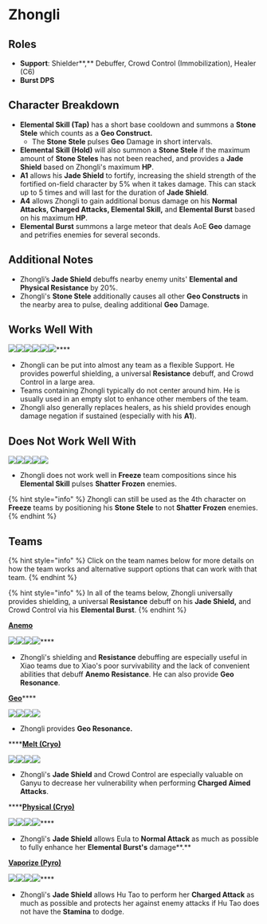 # Zhongli

## **Roles**

* **Support**: Shielder**,** Debuffer, Crowd Control (Immobilization), Healer (C6)
* **Burst DPS**

## **Character Breakdown**

* **Elemental Skill (Tap)** has a short base cooldown and summons a **Stone Stele** which counts as a **Geo Construct.**&#x20;
  * The **Stone Stele** pulses **Geo** Damage in short intervals.
* **Elemental Skill (Hold)** will also summon a **Stone Stele** if the maximum amount of **Stone Steles** has not been reached, and provides a **Jade Shield** based on Zhongli's maximum **HP**.
* **A1** allows his **Jade Shield** to fortify, increasing the shield strength of the fortified on-field character by 5% when it takes damage. This can stack up to 5 times and will last for the duration of **Jade Shield**.
* **A4** allows Zhongli to gain additional bonus damage on his **Normal Attacks, Charged Attacks, Elemental Skill,** and **Elemental Burst** based on his maximum **HP**.
* **Elemental Burst** summons a large meteor that deals AoE **Geo** damage and petrifies enemies for several seconds.

## **Additional Notes**

* Zhongli’s **Jade Shield** debuffs nearby enemy units' **Elemental and Physical Resistance** by 20%.
* Zhongli's **Stone Stele** additionally causes all other **Geo Constructs** in the nearby area to pulse, dealing additional **Geo** Damage.

## **Works Well With**

****![](../../.gitbook/assets/Element\_Anemo.webp)****![](../../.gitbook/assets/Element\_Cryo.webp)****![](../../.gitbook/assets/Element\_Electro.webp)****![](../../.gitbook/assets/Element\_Hydro.webp)****![](../../.gitbook/assets/Element\_Pyro.webp)****![](../../.gitbook/assets/Element\_Geo.webp)****

* Zhongli can be put into almost any team as a flexible Support. He provides powerful shielding, a universal **Resistance** debuff, and Crowd Control in a large area.
* Teams containing Zhongli typically do not center around him. He is usually used in an empty slot to enhance other members of the team.
* Zhongli also generally replaces healers, as his shield provides enough damage negation if sustained (especially with his **A1**).

## Does Not Work Well With

![](../../.gitbook/assets/UI\_AvatarIcon\_Ayaka.png)![](../../.gitbook/assets/UI\_AvatarIcon\_Chongyun.png)![](../../.gitbook/assets/UI\_AvatarIcon\_Ganyu.png)![](../../.gitbook/assets/UI\_AvatarIcon\_Kaeya.png)![](../../.gitbook/assets/UI\_AvatarIcon\_Rosaria.png)

* Zhongli does not work well in **Freeze** team compositions since his **Elemental Skill** pulses **Shatter Frozen** enemies.

{% hint style="info" %}
Zhongli can still be used as the 4th character on **Freeze** teams by positioning his **Stone Stele** to not **Shatter Frozen** enemies.
{% endhint %}

## **Teams**

{% hint style="info" %}
Click on the team names below for more details on how the team works and alternative support options that can work with that team.
{% endhint %}

{% hint style="info" %}
In all of the teams below, Zhongli universally provides shielding, a universal **Resistance** debuff on his **Jade Shield,** and Crowd Control via his **Elemental Burst**.
{% endhint %}

****[**Anemo**](../anemo/)****

****![](../../.gitbook/assets/UI\_AvatarIcon\_Xiao.png)****![](../../.gitbook/assets/UI\_AvatarIcon\_Jean.png)****![](../../.gitbook/assets/UI\_AvatarIcon\_Albedo.png)****![](../../.gitbook/assets/UI\_AvatarIcon\_Zhongli.png)****

* Zhongli's shielding and **Resistance** debuffing are especially useful in Xiao teams due to Xiao's poor survivability and the lack of convenient abilities that debuff **Anemo Resistance**. He can also provide **Geo Resonance**.

[**Geo**](../../teams/geo.md)****

![](../../.gitbook/assets/UI\_AvatarIcon\_Ningguang.png)![](../../.gitbook/assets/UI\_AvatarIcon\_Zhongli.png)![](../../.gitbook/assets/UI\_AvatarIcon\_Xiangling.png)![](../../.gitbook/assets/UI\_AvatarIcon\_Bennett.png)

* Zhongli provides **Geo Resonance.**

****[**Melt (Cryo)**](../../teams/reverse-melt.md)

![](../../.gitbook/assets/UI\_AvatarIcon\_Ganyu.png)![](../../.gitbook/assets/UI\_AvatarIcon\_Xiangling.png)![](../../.gitbook/assets/UI\_AvatarIcon\_Zhongli.png)![](../../.gitbook/assets/UI\_AvatarIcon\_Bennett.png)

* Zhongli's **Jade Shield** and Crowd Control are especially valuable on Ganyu to decrease her vulnerability when performing **Charged Aimed Attacks**.&#x20;

****[**Physical (Cryo)**](../../teams/physical-cryo.md)

****![](../../.gitbook/assets/UI\_AvatarIcon\_Eula.png)****![](../../.gitbook/assets/UI\_AvatarIcon\_Fischl.png)****![](../../.gitbook/assets/UI\_AvatarIcon\_Rosaria.png)****![](../../.gitbook/assets/UI\_AvatarIcon\_Zhongli.png)****

* Zhongli's **Jade Shield** allows Eula to **Normal Attack** as much as possible to fully enhance her **Elemental Burst's** damage**.**

****[**Vaporize (Pyro)**](../../teams/reverse-vaporize.md)****

****![](../../.gitbook/assets/UI\_AvatarIcon\_Hutao.png)****![](../../.gitbook/assets/UI\_AvatarIcon\_Xingqiu.png)****![](../../.gitbook/assets/UI\_AvatarIcon\_Albedo.png)****![](../../.gitbook/assets/UI\_AvatarIcon\_Zhongli.png)****

* Zhongli's **Jade Shield** allows Hu Tao to perform her **Charged Attack** as much as possible and protects her against enemy attacks if Hu Tao does not have the **Stamina** to dodge.
